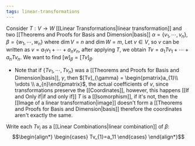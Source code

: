 ```yaml
---
tags: linear-transformations
---
```

Consider $T:V \rightarrow W$ [[Linear Transformations|linear transformation]] and two [[Theorems and Proofs for Basis and Dimension|basis]] $\alpha=\{v_{1},\cdots, v_{n}\}, \beta = \{w_{1},\cdots, w_{n}\}$ where $\dim{V} = n$ and $\dim{W} = m$,
Let $v \in V$, so $v$ can be written as $v= a_{1}v_{1} + \cdots + a_{n}v_{n}$, after applying $T$, we obtain $Tv = a_{1}Tv_{1}+ \cdots + a_{n}Tv_{n}$. 
We want to find $[w]_{\beta} = [Tv]_{\beta}$.
- Note that if $\{Tv_{1}, \cdots, Tv_{n}\}$ was a [[Theorems and Proofs for Basis and Dimension|basis]], $\gamma$, then $[Tv]_{\gamma} = \begin{pmatrix}a_{1}\\ \vdots \\ a_{n}\end{pmatrix}$, the actual coefficients of $v$, since transformations preserve the [[Coordinates]], however, this happens [[If and Only if|if and only if]] $T$ is a [[Isomorphism]], if it's not, then the [[Image of a linear transformation|image]] doesn't form a [[Theorems and Proofs for Basis and Dimension|basis]] therefore the coordinates aren't exactly the same.

Write each $Tv_{i}$ as a [[Linear Combinations|linear combination]] of $\beta$:
$$\begin{align*}
\begin{cases}
Tv_{1}=a_11
\end{cases}
\end{align*}$$